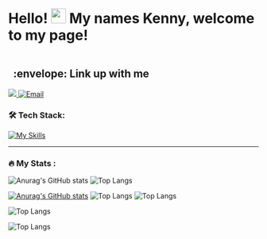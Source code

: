 </div>
  <h1>
  Hello! <img src="https://media.giphy.com/media/hvRJCLFzcasrR4ia7z/giphy.gif" width="30px"/> My names Kenny, welcome to my page!
  </h1>
</div>

<img src="https://komarev.com/ghpvc/?username=kenmain5&style=flat-square&color=blue" alt=""/>


<div style="display: flex; margin-left: 10px;"> 
  <h2> :envelope: Link up with me</h2>
</div>
<div>
  <a href="https://www.linkedin.com/in/kennetharguelles/">
    <img src="https://img.shields.io/badge/LinkedIn-0077B5?style=for-the-badge&logo=linkedin&logoColor=white">
  </a>
  <a href="kennyize15@gmail.com">
    <img src="https://img.shields.io/badge/Gmail-D14836?style=for-the-badge&logo=gmail&logoColor=white" alt="Email">
  </a>
</div>


### :hammer_and_wrench: Tech Stack:
[![My Skills](https://skillicons.dev/icons?i=react,express,nodejs,js,html,css,sass,tailwind,mysql,postgres,mongodb,git,aws,jquery,jest,redux,vite,vim,vercel,vscode,babel,supabase,postman&perline=10	)](https://skillicons.dev)

---






### :fire: My Stats :

![Anurag's GitHub stats](https://github-readme-stats.vercel.app/apiKenMain5anuraghazra&show_icons=true&theme=transparent)
![Top Langs](https://github-readme-stats.vercel.app/api/top-langs/KenMain5anuraghazra&layout=compact)

[![Anurag's GitHub stats](https://github-readme-stats.vercel.app/apiKenMain5anuraghazra)](https://github.com/anuraghazra/github-readme-stats)
![Top Langs](https://github-readme-stats.vercel.app/api/top-langs/kenmain5anuraghazra&size_weight=0.5&count_weight=0.5)
 ![Top Langs](https://github-readme-stats.vercel.app/api/top-langs/KenMain5anuraghazra&hide_progress=true)

  ![Top Langs](https://github-readme-stats.vercel.app/api/top-langs/KenMain5anuraghazra&hide_progress=true)

   ![Top Langs](https://github-readme-stats.vercel.app/api/top-langs/KenMain5anuraghazra&hide_progress=true)

   

